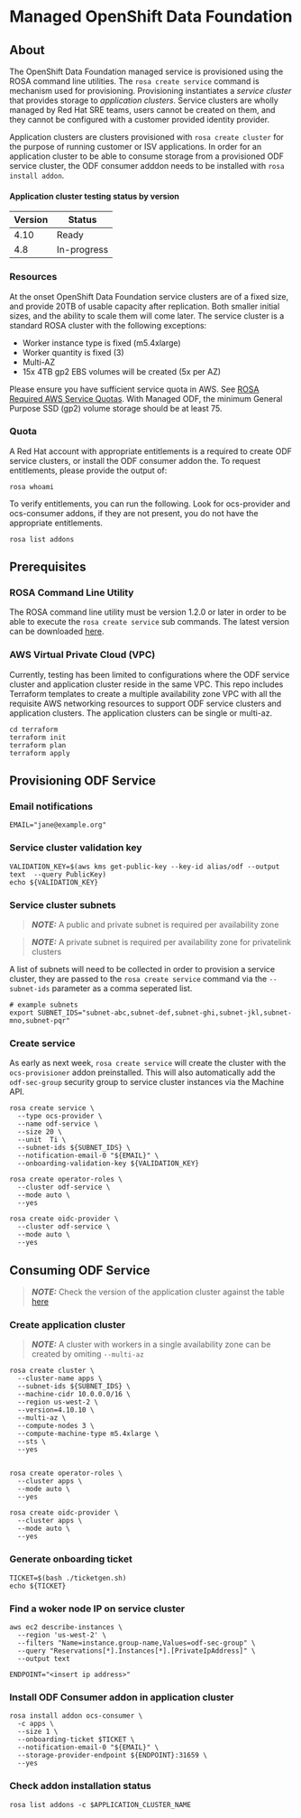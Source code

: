 # Managed OpenShift Data Foundation

## About

The OpenShift Data Foundation managed service is provisioned using the ROSA command line utilities. The `rosa create service` command is mechanism used for provisioning. Provisioning instantiates a _service cluster_ that provides storage to _application clusters_. Service clusters are wholly managed by Red Hat SRE teams, users cannot be created on them, and they cannot be configured with a customer provided identity provider.

Application clusters are clusters provisioned with `rosa create cluster` for the purpose of running customer or ISV applications. In order for an application cluster to be able to consume storage from a provisioned ODF service cluster, the ODF consumer adddon needs to be installed with `rosa install addon`.

#### Application cluster testing status by version

|Version|Status|
|---------------------------|------|
| 4.10 | Ready |
| 4.8 | In-progress|

### Resources

At the onset OpenShift Data Foundation service clusters are of a fixed size, and provide 20TB of usable capacity after replication. Both smaller initial sizes, and the ability to scale them will come later. The service cluster is a standard ROSA cluster with the following exceptions:

* Worker instance type is fixed (m5.4xlarge)
* Worker quantity is fixed (3)
* Multi-AZ
* 15x 4TB gp2 EBS volumes will be created (5x per AZ)

Please ensure you have sufficient service quota in AWS. See [ROSA Required AWS Service Quotas](https://docs.openshift.com/rosa/rosa_install_access_delete_clusters/rosa_getting_started_iam/rosa-required-aws-service-quotas.html). With Managed ODF, the minimum General Purpose SSD (gp2) volume storage should be at least 75.

### Quota

A Red Hat account with appropriate entitlements is a required to create ODF service clusters, or install the ODF consumer addon the. To request entitlements, please provide the output of:

```
rosa whoami
```

To verify entitlements, you can run the following. Look for ocs-provider and ocs-consumer addons, if they are not present, you do not have the appropriate entitlements.

```
rosa list addons
```

## Prerequisites

### ROSA Command Line Utility

The ROSA command line utility must be version 1.2.0 or later in order to be able to execute the `rosa create service` sub commands. The latest version can be downloaded [here](https://mirror.openshift.com/pub/openshift-v4/clients/rosa/latest/).

### AWS Virtual Private Cloud (VPC)

Currently, testing has been limited to configurations where the ODF service cluster and application cluster reside in the same VPC. This repo includes Terraform templates to create a multiple availability zone VPC with all the requisite AWS networking resources to support ODF service clusters and application clusters. The application clusters can be single or multi-az.

```
cd terraform
terraform init
terraform plan
terraform apply
```

## Provisioning ODF Service

### Email notifications

```
EMAIL="jane@example.org"
```

### Service cluster validation key

```
VALIDATION_KEY=$(aws kms get-public-key --key-id alias/odf --output text  --query PublicKey)
echo ${VALIDATION_KEY}
```
### Service cluster subnets

> **_NOTE:_** A public and private subnet is required per availability zone

> **_NOTE:_** A private subnet is required per availability zone for privatelink clusters

A list of subnets will need to be collected in order to provision a service cluster, they are passed to the `rosa create service` command via the `--subnet-ids` parameter as a comma seperated list.

```
# example subnets
export SUBNET_IDS="subnet-abc,subnet-def,subnet-ghi,subnet-jkl,subnet-mno,subnet-pqr"
```

### Create service

As early as next week, `rosa create service` will create the cluster with the `ocs-provisioner` addon preinstalled. This will also automatically add the `odf-sec-group` security group to service cluster instances via the Machine API.

```
rosa create service \
  --type ocs-provider \
  --name odf-service \
  --size 20 \
  --unit  Ti \
  --subnet-ids ${SUBNET_IDS} \
  --notification-email-0 "${EMAIL}" \
  --onboarding-validation-key ${VALIDATION_KEY}

rosa create operator-roles \
  --cluster odf-service \
  --mode auto \
  --yes
  
rosa create oidc-provider \
  --cluster odf-service \
  --mode auto \
  --yes
```

## Consuming ODF Service

> **_NOTE:_** Check the version of the application cluster against the table [here](#application-cluster-testing-status-by-version)

### Create application cluster

> **_NOTE:_** A cluster with workers in a single availability zone can be created by omiting `--multi-az`

```
rosa create cluster \
  --cluster-name apps \
  --subnet-ids ${SUBNET_IDS} \
  --machine-cidr 10.0.0.0/16 \
  --region us-west-2 \
  --version=4.10.10 \
  --multi-az \
  --compute-nodes 3 \
  --compute-machine-type m5.4xlarge \
  --sts \
  --yes


rosa create operator-roles \
  --cluster apps \
  --mode auto \
  --yes
  
rosa create oidc-provider \
  --cluster apps \
  --mode auto \
  --yes
```

### Generate onboarding ticket

```
TICKET=$(bash ./ticketgen.sh)
echo ${TICKET}
```

### Find a woker node IP on service cluster

```
aws ec2 describe-instances \
  --region 'us-west-2' \
  --filters "Name=instance.group-name,Values=odf-sec-group" \
  --query "Reservations[*].Instances[*].[PrivateIpAddress]" \
  --output text

ENDPOINT="<insert ip address>"
```

### Install ODF Consumer addon in application cluster

```
rosa install addon ocs-consumer \
  -c apps \
  --size 1 \
  --onboarding-ticket $TICKET \
  --notification-email-0 "${EMAIL}" \
  --storage-provider-endpoint ${ENDPOINT}:31659 \
  --yes  
```

### Check addon installation status

```
rosa list addons -c $APPLICATION_CLUSTER_NAME
```
